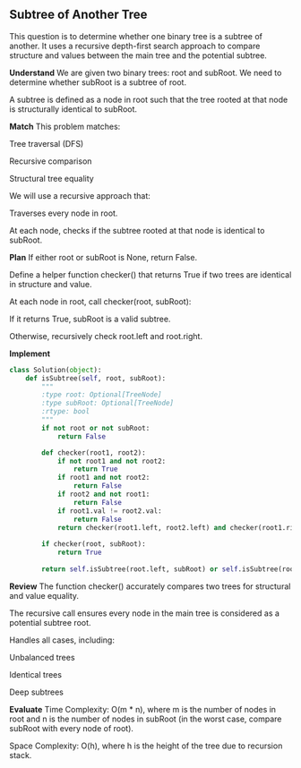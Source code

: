 ## Subtree of Another Tree
This question is to determine whether one binary tree is a subtree of another. It uses a recursive depth-first search approach to compare structure and values between the main tree and the potential subtree.

**Understand**
We are given two binary trees: root and subRoot. We need to determine whether subRoot is a subtree of root.

A subtree is defined as a node in root such that the tree rooted at that node is structurally identical to subRoot.

**Match**
This problem matches:

Tree traversal (DFS)

Recursive comparison

Structural tree equality

We will use a recursive approach that:

Traverses every node in root.

At each node, checks if the subtree rooted at that node is identical to subRoot.

**Plan**
If either root or subRoot is None, return False.

Define a helper function checker() that returns True if two trees are identical in structure and value.

At each node in root, call checker(root, subRoot):

If it returns True, subRoot is a valid subtree.

Otherwise, recursively check root.left and root.right.

**Implement**
```python
class Solution(object):
    def isSubtree(self, root, subRoot):
        """
        :type root: Optional[TreeNode]
        :type subRoot: Optional[TreeNode]
        :rtype: bool
        """
        if not root or not subRoot:
            return False

        def checker(root1, root2):
            if not root1 and not root2:
                return True
            if root1 and not root2:
                return False
            if root2 and not root1:
                return False
            if root1.val != root2.val:
                return False
            return checker(root1.left, root2.left) and checker(root1.right, root2.right)
        
        if checker(root, subRoot):
            return True
        
        return self.isSubtree(root.left, subRoot) or self.isSubtree(root.right, subRoot)
```
**Review**
The function checker() accurately compares two trees for structural and value equality.

The recursive call ensures every node in the main tree is considered as a potential subtree root.

Handles all cases, including:

Unbalanced trees

Identical trees

Deep subtrees


**Evaluate**
Time Complexity: O(m * n), where m is the number of nodes in root and n is the number of nodes in subRoot (in the worst case, compare subRoot with every node of root).

Space Complexity: O(h), where h is the height of the tree due to recursion stack.